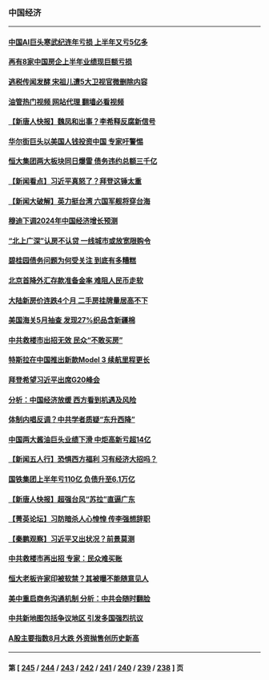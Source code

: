 ### 中国经济
---
#### [中国AI巨头寒武纪连年亏损 上半年又亏5亿多](../../pages/ncid283/n14065581.md?09021245) 
#### [再有8家中国房企上半年业绩现巨额亏损](../../pages/ncid283/n14065557.md?09021245) 
#### [逃税传闻发酵 宋祖儿遭5大卫视官微删除内容](../../pages/ncid283/n14065521.md?09021245) 
#### [油管热门视频 网站代理 翻墙必看视频](http://138.2.39.72:81/youtube.html?epic-marker?09021245)
#### [【新唐人快报】魏凤和出事？李希释反腐新信号](../../pages/ncid283/n14065532.md?09021245) 
#### [华尔街巨头以美国人钱投资中国 专家吁警惕](../../pages/ncid283/n14062261.md?09021245) 
#### [恒大集团两大板块同日爆雷 债务违约总额三千亿](../../pages/ncid283/n14065518.md?09021245) 
#### [【新闻看点】习近平真怒了？拜登这锤太重](../../pages/ncid283/n14065489.md?09021245) 
#### [【新闻大破解】英力挺台湾 六国军舰将穿台海](../../pages/ncid283/n14065492.md?09021245) 
#### [穆迪下调2024年中国经济增长预测](../../pages/ncid283/n14065517.md?09021245) 
#### [“北上广深”认房不认贷 一线城市或放宽限购令](../../pages/ncid283/n14065241.md?09021245) 
#### [碧桂园债务问题为何受关注 到底有多糟糕](../../pages/ncid283/n14065468.md?09021245) 
#### [北京首降外汇存款准备金率 难阻人民币走软](../../pages/ncid283/n14065441.md?09021245) 
#### [大陆新房价连跌4个月 二手房挂牌量居高不下](../../pages/ncid283/n14065204.md?09021245) 
#### [美国海关5月抽查 发现27%织品含新疆棉](../../pages/ncid283/n14065431.md?09021245) 
#### [中共救楼市出招无效 民众“不敢买房”](../../pages/ncid283/n14065323.md?09021245) 
#### [特斯拉在中国推出新款Model 3 续航里程更长](../../pages/ncid283/n14065261.md?09021245) 
#### [拜登希望习近平出席G20峰会](../../pages/ncid283/n14065260.md?09021245) 
#### [分析：中国经济放缓 西方看到机遇及风险](../../pages/ncid283/n14065240.md?09021245) 
#### [体制内唱反调？中共学者质疑“东升西降”](../../pages/ncid283/n14064814.md?09021245) 
#### [中国两大酱油巨头业绩下滑 中炬高新亏超14亿](../../pages/ncid283/n14065012.md?09021245) 
#### [【新闻五人行】恐惧西方福利 习有经济大招吗？](../../pages/ncid283/n14064930.md?09021245) 
#### [国铁集团上半年亏110亿 负债升至6.1万亿](../../pages/ncid283/n14064985.md?09021245) 
#### [【新唐人快报】超强台风“苏拉”直逼广东](../../pages/ncid283/n14064927.md?09021245) 
#### [【菁英论坛】习防暗杀人心惶惶 传李强想辞职](../../pages/ncid283/n14064875.md?09021245) 
#### [【秦鹏观察】习近平又出状况？前景莫测](../../pages/ncid283/n14064925.md?09021245) 
#### [中共救楼市再出招 专家：民众难买账](../../pages/ncid283/n14062914.md?09021245) 
#### [恒大老板许家印被软禁？其被曝不能随意见人](../../pages/ncid283/n14064900.md?09021245) 
#### [美中重启商务沟通机制 分析：中共会随时翻脸](../../pages/ncid283/n14064579.md?09021245) 
#### [中共新地图包括争议地区 引发多国强烈抗议](../../pages/ncid283/n14064823.md?09021245) 
#### [A股主要指数8月大跌 外资抛售创历史新高](../../pages/ncid283/n14064634.md?09021245) 

---
#### 第 [ [245](./245.md?09021245) / [244](./244.md?09021245) / [243](./243.md?09021245) / [242](./242.md?09021245) / [241](./241.md?09021245) / [240](./240.md?09021245) / [239](./239.md?09021245) / [238](./238.md?09021245) ] 页
